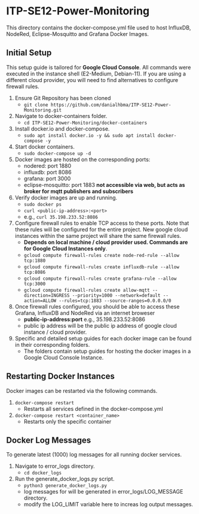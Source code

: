 # ITP-SE12-Power-Monitoring
This directory contains the docker-compose.yml file used to host InfluxDB, NodeRed, Eclipse-Mosquitto and Grafana Docker Images.

## Initial Setup
This setup guide is tailored for **Google Cloud Console**. All commands were executed in the instance shell (E2-Medium, Debian-11). If you are using a different cloud provider, you will need to find alternatives to configure firewall rules. 
1. Ensure Git Repository has been cloned
	* ``git clone https://github.com/danialhbma/ITP-SE12-Power-Monitoring.git``
2. Navigate to docker-containers folder.
	* ``cd ITP-SE12-Power-Monitoring/docker-containers``
3. Install docker.io and docker-compose.
	* ``sudo apt install docker.io -y && sudo apt install docker-compose -y``
4. Start docker containers.
	* ``sudo docker-compose up -d`` 
5. Docker images are hosted on the corresponding ports: 
	* nodered: port 1880
	* influxdb: port 8086
	* grafana: port 3000
	* eclipse-mosquitto: port 1883 **not accessible via web, but acts as broker for mqtt publishers and subscribers**
6. Verify docker images are up and running.
	* ``sudo docker ps``
	* ``curl <public-ip-address>:<port>`` 
	* e.g., ``curl 35.198.233.52:8086``
7. Configure firewall rules to enable TCP access to these ports. Note that these rules will be configured for the entire project. New google cloud instances within the same project will share the same firewall rules.
	* **Depends on local machine / cloud provider used. Commands are for Google Cloud Instances only**.
	* ``gcloud compute firewall-rules create node-red-rule --allow tcp:1880``
	* ``gcloud compute firewall-rules create influxdb-rule --allow tcp:8086``
	* ``gcloud compute firewall-rules create grafana-rule --allow tcp:3000``
	* ``gcloud compute firewall-rules create allow-mqtt --direction=INGRESS --priority=1000 --network=default --action=ALLOW --rules=tcp:1883 --source-ranges=0.0.0.0/0``
8. Once firewall rules configured, you should be able to access these Grafana, InfluxDB and NodeRed via an internet broweser
	* **public-ip-address:port** e.g., 35.198.233.52:8086 
	* public ip address will be the public ip address of google cloud instance / cloud provider.
9. Specific and detailed setup guides for each docker image can be found in their corresponding folders.
	* The folders contain setup guides for hosting the docker images in a Google Cloud Console Instance.

## Restarting Docker Instances
Docker images can be restarted via the following commands.
1. ``docker-compose restart``
	* Restarts all services defined in the docker-compose.yml
2. ``docker-compose restart <container_name>``
	* Restarts only the specific container 

## Docker Log Messages
To generate latest (1000) log messages for all running docker services.  
1. Navigate to error_logs directory.
	* ``cd docker_logs``
2. Run the generate_docker_logs.py script.
	* ``python3 generate_docker_logs.py``
	* log messages for will be generated in error_logs/LOG_MESSAGE directory.
	* modify the LOG_LIMIT variable here to increas log output messages.



